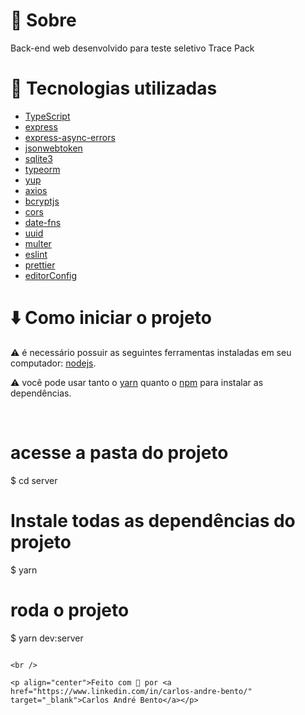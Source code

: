 # :memo: Sobre

Back-end web desenvolvido para teste seletivo Trace Pack

# :wrench: Tecnologias utilizadas

- [TypeScript](https://www.typescriptlang.org/)
- [express](http://expressjs.com/)
- [express-async-errors](https://github.com/davidbanham/express-async-errors#readme)
- [jsonwebtoken](https://github.com/auth0/node-jsonwebtoken#readme)
- [sqlite3](https://github.com/mapbox/node-sqlite3)
- [typeorm](https://typeorm.io/)
- [yup](https://github.com/jquense/yup)
- [axios](https://www.npmjs.com/package/axios)
- [bcryptjs](https://github.com/unform/unform#readme)
- [cors](https://leafletjs.com/examples/quick-start/)
- [date-fns](https://styled-components.com/)
- [uuid](https://github.com/uuidjs/uuid#readme)
- [multer](https://react-leaflet.js.org/)
- [eslint](https://eslint.org/)
- [prettier](https://prettier.io/)
- [editorConfig](https://editorconfig.org/)

# :arrow_down: Como iniciar o projeto

⚠ é necessário possuir as seguintes ferramentas instaladas em seu computador: [nodejs](https://nodejs.org/en/).

⚠ você pode usar tanto o [yarn](https://yarnpkg.com/) quanto o [npm]() para instalar as dependências.


<br />


# acesse a pasta do projeto
$ cd server

# Instale todas as dependências do projeto
$ yarn 

# roda o projeto
$ yarn dev:server
```

<br />

<p align="center">Feito com 💙 por <a href="https://www.linkedin.com/in/carlos-andre-bento/" target="_blank">Carlos André Bento</a></p>
